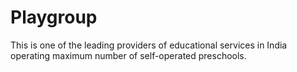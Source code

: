 # Playgroup
This is one of the leading providers of educational services in India operating maximum number of self-operated preschools.
